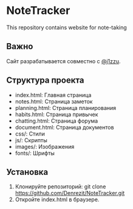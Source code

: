# NoteTracker
This repository contains website for note-taking
## Важно
Сайт разрабатывается совместно с [@j1zzu](https://github.com/j1zzu).

## Структура проекта
- index.html: Главная страница
- notes.html: Страница заметок
- planning.html: Страница планирования
- habits.html: Страница привычек
- chatting.html: Страница форума
- document.html: Страница документов
- css/: Стили
- js/: Скрипты
- images/: Изображения
- fonts/: Шрифты

## Установка
1. Клонируйте репозиторий: git clone https://github.com/Denrezit/NoteTracker.git
2. Откройте index.html в браузере.
